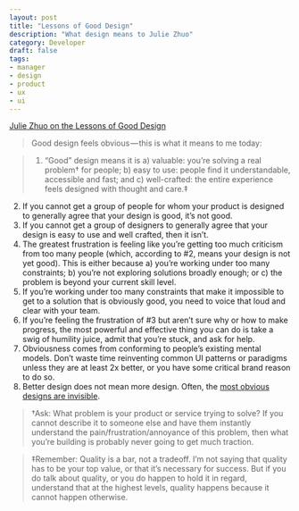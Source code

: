 ```yaml
---
layout: post
title: "Lessons of Good Design"
description: "What design means to Julie Zhuo"
category: Developer
draft: false
tags:
- manager
- design
- product
- ux
- ui
---
```


[Julie Zhuo on the Lessons of Good Design](https://design.blog/2016/09/01/julie-zhuo-on-the-lessons-of-good-design/)

> Good design feels obvious — this is what it means to me today:

> 1. “Good” design means it is a) valuable: you’re solving a real problem† for people; b) easy to use: people find it understandable, accessible and fast; and c) well-crafted: the entire experience feels designed with thought and care.‡
2. If you cannot get a group of people for whom your product is designed to generally agree that your design is good, it’s not good.
3. If you cannot get a group of designers to generally agree that your design is easy to use and well crafted, then it isn’t.
4. The greatest frustration is feeling like you’re getting too much criticism from too many people (which, according to #2, means your design is not yet good). This is either because a) you’re working under too many constraints; b) you’re not exploring solutions broadly enough; or c) the problem is beyond your current skill level.
5. If you’re working under too many constraints that make it impossible to get to a solution that is obviously good, you need to voice that loud and clear with your team.
6. If you’re feeling the frustration of #3 but aren’t sure why or how to make progress, the most powerful and effective thing you can do is take a swig of humility juice, admit that you’re stuck, and ask for help.
7. Obviousness comes from conforming to people’s existing mental models. Don’t waste time reinventing common UI patterns or paradigms unless they are at least 2x better, or you have some critical brand reason to do so.
8. Better design does not mean more design. Often, the [most obvious designs are invisible](http://www.slate.com/blogs/the_eye/2014/12/02/facebook_s_julie_zhuo_on_invisible_design_in_make_your_mark_a_business_book.html).

> †Ask: What problem is your product or service trying to solve? If you cannot describe it to someone else and have them instantly understand the pain/frustration/annoyance of this problem, then what you’re building is probably never going to get much traction.

> ‡Remember: Quality is a bar, not a tradeoff. I’m not saying that quality has to be your top value, or that it’s necessary for success. But if you do talk about quality, or you do happen to hold it in regard, understand that at the highest levels, quality happens because it cannot happen otherwise.
